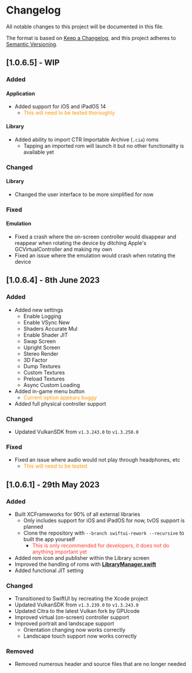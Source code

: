 # Changelog
All notable changes to this project will be documented in this file.

The format is based on [Keep a Changelog](https://keepachangelog.com/en/1.0.0/),
and this project adheres to [Semantic Versioning](https://semver.org/spec/v2.0.0.html).

## [1.0.6.5] - WIP
### Added
#### Application
- Added support for iOS and iPadOS 14
  - <span style="color: rgb(255, 149, 0)">This will need to be tested thoroughly</span>

#### Library
- Added ability to import CTR Importable Archive (`.cia`) roms
  - Tapping an imported rom will launch it but no other functionality is available yet

### Changed
#### Library
- Changed the user interface to be more simplified for now

### Fixed
#### Emulation
- Fixed a crash where the on-screen controller would disappear and reappear when rotating the device by ditching Apple's GCVirtualController and making my own
- Fixed an issue where the emulation would crash when rotating the device


## [1.0.6.4] - 8th June 2023
### Added
- Added new settings
  - Enable Logging
  - Enable VSync New
  - Shaders Accurate Mul
  - Enable Shader JIT
  - Swap Screen
  - Upright Screen
  - Stereo Render
  - 3D Factor
  - Dump Textures
  - Custom Textures
  - Preload Textures
  - Async Custom Loading
- Added in-game menu button
  - <span style="color: rgb(255, 149, 0)">Current option appears buggy</span>
- Added full physical controller support

### Changed
- Updated VulkanSDK from `v1.3.243.0` to `v1.3.250.0`

### Fixed
- Fixed an issue where audio would not play through headphones, etc
  - <span style="color: rgb(255, 149, 0)">This will need to be tested</span>

## [1.0.6.1] - 29th May 2023
### Added
- Built XCFrameworks for 90% of all external libraries
  - Only includes support for iOS and iPadOS for now, tvOS support is planned
  - Clone the repository with `--branch swiftui-rework --recursive` to built the app yourself
    - <span style="color: rgb(255, 59, 48)">This is only recommended for developers, it does not do anything important yet</span>
- Added rom icon and publisher within the Library screen
- Improved the handling of roms with **[LibraryManager.swift](../../emuThreeDS/Swift/Classes/LibraryManager.swift)**
- Added functional JIT setting

### Changed
- Transitioned to SwiftUI by recreating the Xcode project
- Updated VulkanSDK from `v1.3.239.0` to `v1.3.243.0`
- Updated Citra to the latest Vulkan fork by GPUcode
- Improved virtual (on-screen) controller support
- Improved portrait and landscape support
  - Orientation changing now works correctly
  - Landscape touch support now works correctly

### Removed
- Removed numerous header and source files that are no longer needed

